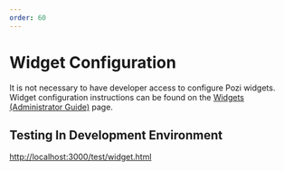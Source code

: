 ```yaml
---
order: 60
---
```


# Widget Configuration

It is not necessary to have developer access to configure Pozi widgets. Widget configuration instructions can be found on the [Widgets (Administrator Guide)](/admin-guide/widgets/) page.

## Testing In Development Environment

[http://localhost:3000/test/widget.html](http://localhost:3000/test/widget.html)

